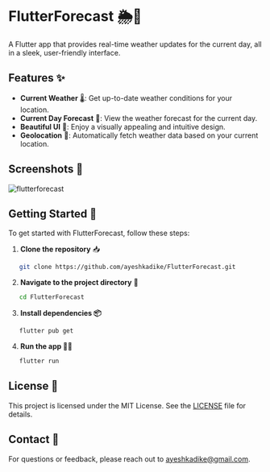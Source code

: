 # FlutterForecast 🌦️📱

A Flutter app that provides real-time weather updates for the current day, all in a sleek, user-friendly interface.

## Features ✨

- **Current Weather** 🌡️: Get up-to-date weather conditions for your location.
- **Current Day Forecast** 📅: View the weather forecast for the current day.
- **Beautiful UI** 🎨: Enjoy a visually appealing and intuitive design.
- **Geolocation** 📍: Automatically fetch weather data based on your current location.

## Screenshots 📸

![flutterforecast](https://github.com/user-attachments/assets/9d75729a-5acf-4bb6-b5b2-4bbd341cc5fc)

## Getting Started 🚀

To get started with FlutterForecast, follow these steps:

1. **Clone the repository** 📥

```bash
   git clone https://github.com/ayeshkadike/FlutterForecast.git
```

2. **Navigate to the project directory** 📂

```bash
   cd FlutterForecast
```

3. **Install dependencies 📦**
```bash
   flutter pub get
```
  
4. **Run the app 🏃‍♂️**
```bash
   flutter run
```

## License 📜

This project is licensed under the MIT License. See the [LICENSE](LICENSE.md) file for details.

## Contact 📧

For questions or feedback, please reach out to ayeshkadike@gmail.com.
